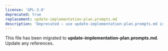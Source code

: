 ```yaml
---
license: 'GPL-3.0'
deprecated: true
replacement: update-implementation-plan.prompts.md
description: 'Deprecated – use update-implementation-plan.prompts.md instead.'
---
```


This file has been migrated to **update-implementation-plan.prompts.md**. Update any references.
